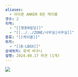 ```yaml
---
aliases:
  - 아이폰 ANKER 8핀 케이블
갯수: 2
지역:
  - "[[명동N빌딩]]"
  - "[[../../ZONE/사무실|사무실]]"
종류: "[[케이블]]"
위치:
  - "[[B-LBOX]]"
상세위치: 회색 바구니
설명: 2024.08.17 파견 (1개)
---
```

![](http://192.168.50.22/devices/240817_IMG_0106.jpg)